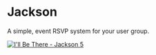 # Jackson

A simple, event RSVP system for your user group.

[![I'll Be There - Jackson 5](http://cl.ly/PdBb)](http://youtu.be/J6pAxF2br_U)

